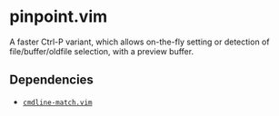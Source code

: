 # pinpoint.vim

A faster Ctrl-P variant, which allows on-the-fly setting or detection of
file/buffer/oldfile selection, with a preview buffer.

## Dependencies

- [`cmdline-match.vim`](https://github.com/bobrippling/vim-cmdline-match)

